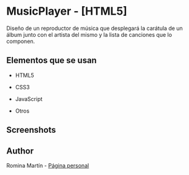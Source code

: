# MusicPlayer - [HTML5]

Diseño de un reproductor de música que desplegará la carátula de un álbum junto con el artista del mismo y la lista de canciones que lo componen.

## Elementos que se usan

- HTML5

- CSS3

- JavaScript
	
- Otros

## Screenshots

<!-- TODO -->

## Author
Romina Martín - [Página personal](https://github.com/RominaMartin/RominaMartin.github.io)